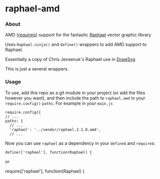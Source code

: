 raphael-amd
===========

### About

AMD ([requirejs](http://requirejs.org/)) support for the fantastic [Raphael](https://github.com/DmitryBaranovskiy/raphael) vector graphic library

Uses `Raphael.ninja()` and `define()` wrappers to add AMD support to Raphael.

Essentially a copy of Chris Jensenuk's Raphael use in [DrawSvg](https://github.com/chrisjensenuk/DrawSvg)

This is just a several wrappers.

### Usage

To use, add this repo as a git module in your project (or add the files however you want), and then include 
the path to `raphael.amd` in your `require.config()` `paths`. For example in your `main.js`

    require.config({
    // ...
    paths: {
      // ...
      'raphael': '../vendor/raphael.2.1.0.amd',
      // ...

Now you can use `raphael` as a dependency in your `define`s and `require`s:

    define(['raphael'], function(Raphael) {

or

   require(['raphael'], function(Raphael) {

    